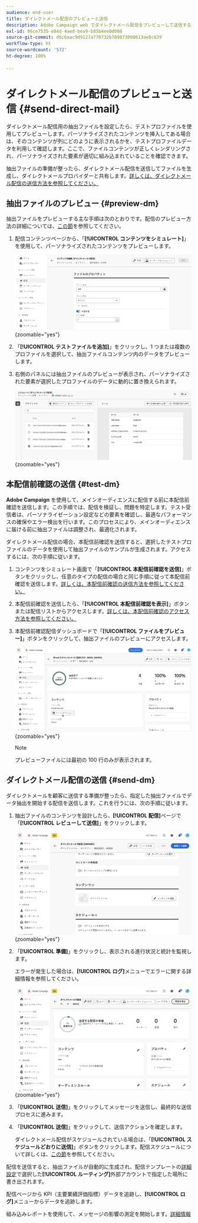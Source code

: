 ```yaml
---
audience: end-user
title: ダイレクトメール配信のプレビューと送信
description: Adobe Campaign web でダイレクトメール配信をプレビューして送信する方法について説明します。
exl-id: 06ce7535-e84d-4aed-bea9-b85b4ee0d008
source-git-commit: d6c6aac9d9127a770732b709873008613ae8c639
workflow-type: ht
source-wordcount: '572'
ht-degree: 100%

---
```


# ダイレクトメール配信のプレビューと送信 {#send-direct-mail}

ダイレクトメール配信用の抽出ファイルを設定したら、テストプロファイルを使用してプレビューします。パーソナライズされたコンテンツを挿入してある場合は、そのコンテンツが列にどのように表示されるかを、テストプロファイルデータを利用して確認します。ここで、ファイルコンテンツが正しくレンダリングされ、パーソナライズされた要素が適切に組み込まれていることを確認できます。

抽出ファイルの準備が整ったら、ダイレクトメール配信を送信してファイルを生成し、ダイレクトメールプロバイダーと共有します。[詳しくは、ダイレクトメール配信の送信方法を参照してください。](#dm-send)

## 抽出ファイルのプレビュー {#preview-dm}

抽出ファイルをプレビューする主な手順は次のとおりです。配信のプレビュー方法の詳細については、[この節](../preview-test/preview-content.md)を参照してください。

1. 配信コンテンツページから、「**[!UICONTROL コンテンツをシミュレート]**」を使用して、パーソナライズされたコンテンツをプレビューします。

   ![配信コンテンツページの「コンテンツをシミュレート」オプションを示すスクリーンショット](assets/dm-simulate.png){zoomable="yes"}

1. 「**[!UICONTROL テストファイルを追加]**」をクリックし、1 つまたは複数のプロファイルを選択して、抽出ファイルコンテンツ内のデータをプレビューします。

1. 右側のパネルには抽出ファイルのプレビューが表示され、パーソナライズされた要素が選択したプロファイルのデータに動的に置き換えられます。

   ![右側のパネルに抽出ファイルのプレビューを示すスクリーンショット](assets/dm-preview-right.png){zoomable="yes"}

## 本配信前確認の送信 {#test-dm}

**Adobe Campaign** を使用して、メインオーディエンスに配信する前に本配信前確認を送信します。この手順では、配信を検証し、問題を特定します。テスト受信者は、パーソナライゼーション設定などの要素を確認し、最適なパフォーマンスの確保やエラー検出を行います。このプロセスにより、メインオーディエンスに届ける前に抽出ファイルは調整され、最適化されます。

ダイレクトメール配信の場合、本配信前確認を送信すると、選択したテストプロファイルのデータを使用して抽出ファイルのサンプルが生成されます。アクセスするには、次の手順に従います。

1. コンテンツをシミュレート画面で「**[!UICONTROL 本配信前確認を送信]**」ボタンをクリックし、任意のタイプの配信の場合と同じ手順に従って本配信前確認を送信します。[詳しくは、本配信前確認の送信方法を参照してください。](../preview-test/test-deliveries.md)

1. 本配信前確認を送信したら、「**[!UICONTROL 本配信前確認を表示]**」ボタンまたは配信リストからアクセスします。[詳しくは、本配信前確認のアクセス方法を参照してください。](../preview-test/test-deliveries.md#access-test-deliveries)

1. 本配信前確認配信ダッシュボードで「**[!UICONTROL ファイルをプレビュー]**」ボタンをクリックして、抽出ファイルのプレビューにアクセスします。

   ![本配信前確認配信ダッシュボードの「ファイルをプレビュー」オプションを示すスクリーンショット](assets/dm-proof.png){zoomable="yes"}

   >[!NOTE]
   >
   >プレビューファイルには最初の 100 行のみが表示されます。

## ダイレクトメール配信の送信 {#send-dm}

ダイレクトメールを顧客に送信する準備が整ったら、指定した抽出ファイルでデータ抽出を開始する配信を送信します。これを行うには、次の手順に従います。

1. 抽出ファイルのコンテンツを設計したら、**[!UICONTROL 配信]**&#x200B;ページで「**[!UICONTROL レビューして送信]**」をクリックします。

   ![配信ページの「レビューして送信」オプションを示すスクリーンショット](assets/dm-review-send.png){zoomable="yes"}

1. 「**[!UICONTROL 準備]**」をクリックし、表示される進行状況と統計を監視します。

   エラーが発生した場合は、**[!UICONTROL ログ]**&#x200B;メニューでエラーに関する詳細情報を参照してください。

   ![「準備」オプションとログメニューを示すスクリーンショット](assets/dm-prepare.png){zoomable="yes"}

1. 「**[!UICONTROL 送信]**」をクリックしてメッセージを送信し、最終的な送信プロセスに進みます。

1. 「**[!UICONTROL 送信]**」をクリックして、送信アクションを確定します。

   ダイレクトメール配信がスケジュールされている場合は、「**[!UICONTROL スケジュールどおりに送信]**」ボタンをクリックします。配信スケジュールについて詳しくは、[この節](../msg/gs-messages.md#schedule-the-delivery-sending)を参照してください。

配信を送信すると、抽出ファイルが自動的に生成され、配信テンプレートの[詳細設定](../advanced-settings/delivery-settings.md)で選択した&#x200B;**[!UICONTROL ルーティング]**&#x200B;外部アカウントで指定した場所に書き出されます。

配信ページから KPI（主要業績評価指標）データを追跡し、**[!UICONTROL ログ]**&#x200B;メニューからデータを追跡します。

組み込みレポートを使用して、メッセージの影響の測定を開始します。[詳細情報](../reporting/direct-mail.md)